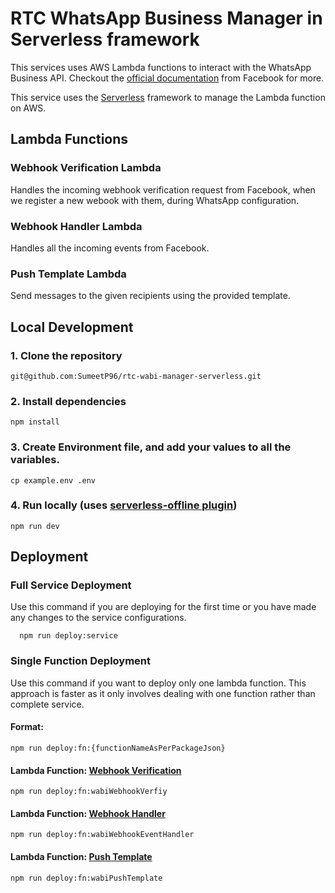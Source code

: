 # RTC WhatsApp Business Manager in Serverless framework

This services uses AWS Lambda functions to interact with the WhatsApp Business API. Checkout the [official documentation](https://developers.facebook.com/docs/whatsapp/cloud-api/overview) from Facebook for more.

This service uses the [Serverless](https://www.serverless.com/framework/docs) framework to manage the Lambda function on AWS.

## Lambda Functions

### Webhook Verification Lambda

Handles the incoming webhook verification request from Facebook, when we register a new webook with them, during WhatsApp configuration.

### Webhook Handler Lambda

Handles all the incoming events from Facebook.

### Push Template Lambda

Send messages to the given recipients using the provided template.

## Local Development

### 1. Clone the repository

```shell
git@github.com:SumeetP96/rtc-wabi-manager-serverless.git
```

### 2. Install dependencies

```shell
npm install
```

### 3. Create Environment file, and add your values to all the variables.

```shell
cp example.env .env
```

### 4. Run locally (uses [serverless-offline plugin](https://www.serverless.com/plugins/serverless-offline))

```shell
npm run dev
```

## Deployment

### Full Service Deployment

Use this command if you are deploying for the first time or you have made any changes to the service configurations.

```shell
  npm run deploy:service
```

### Single Function Deployment

Use this command if you want to deploy only one lambda function. This approach is faster as it only involves dealing with one function rather than complete service.

#### Format:

`npm run deploy:fn:{functionNameAsPerPackageJson}`

#### Lambda Function: [Webhook Verification](#webhook-verification-lambda)

```shell
npm run deploy:fn:wabiWebhookVerfiy
```

#### Lambda Function: [Webhook Handler](#webhook-handler-lambda)

```shell
npm run deploy:fn:wabiWebhookEventHandler
```

#### Lambda Function: [Push Template](#push-template-lambda)

```shell
npm run deploy:fn:wabiPushTemplate
```
